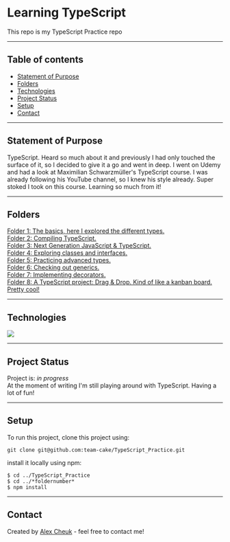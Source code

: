 # Learning TypeScript

This repo is my TypeScript Practice repo

---

## Table of contents

- [Statement of Purpose](#statement-of-purpose)
- [Folders](#folders)
- [Technologies](#technologies)
- [Project Status](#project-status)
- [Setup](#setup)
- [Contact](#contact)

---

## Statement of Purpose

TypeScript. Heard so much about it and previously I had only touched the surface of it, so I decided to give it a go and went in deep. I went on Udemy and had a look at Maximilian Schwarzmüller's TypeScript course. I was already following his YouTube channel, so I knew his style already. Super stoked I took on this course. Learning so much from it!

---

## Folders

   
[Folder 1: The basics, here I explored the different types.](https://github.com/team-cake/TypeScript_Practice/tree/master/1)  
[Folder 2: Compiling TypeScript.](https://github.com/team-cake/TypeScript_Practice/tree/master/2)  
[Folder 3: Next Generation JavaScript & TypeScript.](https://github.com/team-cake/TypeScript_Practice/tree/master/3)  
[Folder 4: Exploring classes and interfaces.](https://github.com/team-cake/TypeScript_Practice/tree/master/4)  
[Folder 5: Practicing advanced types.](https://github.com/team-cake/TypeScript_Practice/tree/master/5)  
[Folder 6: Checking out generics.](https://github.com/team-cake/TypeScript_Practice/tree/master/6)  
[Folder 7: Implementing decorators.](https://github.com/team-cake/TypeScript_Practice/tree/master/7)  
[Folder 8: A TypeScript project: Drag & Drop. Kind of like a kanban board. Pretty cool!](https://github.com/team-cake/TypeScript_Practice/tree/master/8)  

---

## Technologies

![](https://img.shields.io/badge/Code-TypeScript-informational?style=plastic&logo=typescript)

---

## Project Status

Project is: _in progress_  
At the moment of writing I'm still playing around with TypeScript. Having a lot of fun!

---

## Setup

To run this project, clone this project using:  

```
git clone git@github.com:team-cake/TypeScript_Practice.git
```

install it locally using npm:

```
$ cd ../TypeScript_Practice  
$ cd ../*foldernumber*  
$ npm install  
```

---

## Contact

Created by [Alex Cheuk](https://www.linkedin.com/in/alex-cheuk/) - feel free to contact me!



